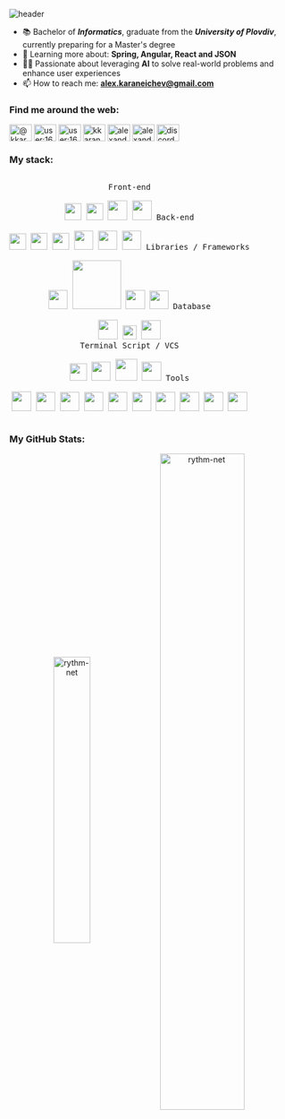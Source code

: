 ![header](https://capsule-render.vercel.app/api?type=waving&height=150&text=Junior%20Software%20Engineer&fontSize=40&fontAlign=50&fontAlignY=30&fontColor=FFFFFF&descAlignY=47&color=0:020024,50:56258F,100:B229E4)
<!-- color=0:020024,50:56258F,100:B229E4 -->
<!-- color=0:E52B2B,0:E52B2B -->

<!-- -------------------------------------------------------------------------------------------------------------------------------------------------------------- -->

* 📚 Bachelor of _**Informatics**_, graduate from the _**University of Plovdiv**_, currently preparing for a Master's degree
* 🌱 Learning more about: **Spring, Angular, React and JSON**
* 👨‍💻 Passionate about leveraging **AI** to solve real-world problems and enhance user experiences
* 📫 How to reach me: **alex.karaneichev@gmail.com**

<!-- -------------------------------------------------------------------------------------------------------------------------------------------------------------- -->

<h3>Find me around the web:</h3>
  <p align="left">
    <a href="https://twitter.com/@kkaraneichev" target="blank">
      <img align="center" src="https://cdn.worldvectorlogo.com/logos/twitter-logo-2.svg" 
           alt="@kkaraneichev7" height="30" width="40" /></a>
    <a href="https://stackoverflow.com/users/16545066/alexander-karaneichev" target="blank">
      <img align="center" src="https://cdn.worldvectorlogo.com/logos/stack-overflow.svg" 
           alt="user:16545066" height="30" width="40" /></a>
    <a href="https://gitlab.com/rythm-net" target="blank">
      <img align="center" src="https://cdn.worldvectorlogo.com/logos/gitlab-3.svg" 
           alt="user:16545066" height="30" width="40" /></a>
    <a href="https://instagram.com/kkaraneichev" target="blank">
      <img align="center" src="https://cdn.worldvectorlogo.com/logos/instagram-2016-6.svg" 
           alt="kkaraneichev7" height="30" width="40" /></a>
    <a href="https://www.facebook.com/Alexander.Karaneichev" target="blank">
      <img align="center" src="https://raw.githubusercontent.com/rahuldkjain/github-profile-readme-generator/master/src/images/icons/Social/facebook.svg" 
           alt="alexander karaneichev" height="30" width="40" /></a>
    <a href="https://www.linkedin.com/in/alexander-karaneichev/" target="blank">
      <img align="center" src="https://cdn.worldvectorlogo.com/logos/linkedin-icon-3.svg" 
           alt="alexander karaneichev" height="30" width="40" /></a>
    <a href="https://discordapp.com/users/296674319235547136/" target="blank">
      <img align="center" src="https://cdn.worldvectorlogo.com/logos/discord-6.svg" 
           alt="discord" height="30" width="40" /></a>
</p>

<!-- -------------------------------------------------------------------------------------------------------------------------------------------------------------- -->

<h3 align="left">My stack:</h3>

<p style="display: inline-block;" align="center">
  <kbd>
    <kbd>Front-end</kbd>
    <br>
    <br>
    <img width="30px" src="https://cdn.worldvectorlogo.com/logos/css-3.svg" /> 
    <img width="30px" src="https://cdn.worldvectorlogo.com/logos/html-1.svg" /> 
    <img width="35px" src="https://cdn.worldvectorlogo.com/logos/logo-javascript.svg" />
    <img width="35px" src="https://cdn.worldvectorlogo.com/logos/kotlin-2.svg" />
  </kbd>
  <kbd>
    <kbd>Back-end</kbd>
    <br>
    <br>
    <img width="29.5px" src="https://cdn.worldvectorlogo.com/logos/c-1.svg" />
    <img width="30.5px" src="https://cdn.worldvectorlogo.com/logos/c.svg" />
    <img width="30.5px" src="https://cdn.worldvectorlogo.com/logos/c--4.svg" />
    <img width="34.5px" src="https://cdn.jsdelivr.net/gh/devicons/devicon/icons/java/java-original.svg" />
    <img width="34.5px" src="https://cdn.worldvectorlogo.com/logos/python-5.svg" />
    <img width="34.5px" src="https://upload.wikimedia.org/wikipedia/commons/thumb/c/cb/Processing_2021_logo.svg/1200px-Processing_2021_logo.svg.png" />
<!--     <img width="34.5px" src="https://cdn.worldvectorlogo.com/logos/json.svg" /> -->
  </kbd>
  <kbd>
    <kbd>Libraries / Frameworks</kbd>
    <br>
    <br>
<!--     <img width="32.5px" src="https://cdn.worldvectorlogo.com/logos/angular-icon-1.svg" /> -->
    <img width="34.5px" src="https://cdn.worldvectorlogo.com/logos/react-1.svg" />
    <img width="87px" src="https://static-00.iconduck.com/assets.00/dot-net-original-icon-2048x816-f3l7srrd.png" />
    <img width="34.5px" src="https://cdn.worldvectorlogo.com/logos/spring-3.svg" />
    <img width="33.5px" src="https://cdn.worldvectorlogo.com/logos/hibernate.svg" />
  </kbd>
    <kbd>
    <kbd>Database</kbd>
    <br>
    <br>
    <img width="35px" src="https://cdn-icons-png.flaticon.com/512/5968/5968313.png" />
    <img width="25.5px" src="https://static-00.iconduck.com/assets.00/sql-database-generic-icon-1521x2048-d0vdpxpg.png" />
    <img width="34.5px" src="https://cdn.worldvectorlogo.com/logos/oracle-corporation-logo.svg" />
  </kbd>
  <br>
  <kbd>
    <kbd>Terminal Script / VCS</kbd>
    <br>
    <br>
    <img width="31px" src="https://cdn.worldvectorlogo.com/logos/bash-2.svg" />
    <img width="34.2px" src="https://cdn.worldvectorlogo.com/logos/github-icon-2.svg" />
    <img width="39.1px" src="https://cdn.worldvectorlogo.com/logos/gitkraken.svg" />
    <img width="34.2px" src="https://profilinator.rishav.dev/skills-assets/git-scm-icon.svg" />
  </kbd>
  <kbd>
    <kbd>Tools</kbd>
    <br>
    <br>
    <img width="35px" src="https://cdn.worldvectorlogo.com/logos/visual-studio-code-1.svg" />
    <img width="34.5px" src="https://upload.wikimedia.org/wikipedia/commons/thumb/2/2c/Visual_Studio_Icon_2022.svg/1200px-Visual_Studio_Icon_2022.svg.png" />
    <img width="34.5px" src="https://resources.jetbrains.com/storage/products/company/brand/logos/PhpStorm_icon.png">
    <img width="34.5px" src="https://resources.jetbrains.com/storage/products/company/brand/logos/DataGrip_icon.png">
    <img width="34.5px" src="https://resources.jetbrains.com/storage/products/company/brand/logos/CLion_icon.png">
    <img width="34.5px" src="https://resources.jetbrains.com/storage/products/company/brand/logos/PyCharm_icon.png">
    <img width="34.5px" src="https://resources.jetbrains.com/storage/products/company/brand/logos/WebStorm_icon.png">
    <img width="34.5px" src="https://resources.jetbrains.com/storage/products/company/brand/logos/IntelliJ_IDEA_icon.png">
    <img width="34.5px" src="https://www.svgrepo.com/show/354202/postman-icon.svg" />
    <img width="34.5px" src="https://github.com/dbeaver/dbeaver/wiki/images/dbeaver-head.png" />
  </kbd>
</p>

<!-- -------------------------------------------------------------------------------------------------------------------------------------------------------------- -->

<h3 align="left">My GitHub Stats:</h3>
  <p align="center">
    <img align="center" 
         src="https://github-readme-stats.vercel.app/api/top-langs?username=rythm-net&langs_count=8&layout=compact&bg_color=00000000&hide_border=true&text_color=3498db&&count_private=true&include_all_commits=true" 
            alt="rythm-net" height="" width="36.2%" float="center" padding=""/> 
    <img align="center" 
         src="https://github-readme-stats.vercel.app/api?username=rythm-net&show_icons=true&bg_color=00000000&hide_border=true&text_color=3498db&&count_private=true&include_all_commits=true"
            alt="rythm-net" height="" width="54.8%" float="center" padding=""/>
  </p>
